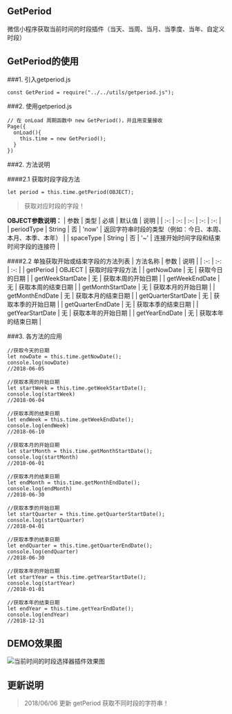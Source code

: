 ## GetPeriod
微信小程序获取当前时间的时段插件（当天、当周、当月、当季度、当年、自定义时段）
## GetPeriod的使用
###1. 引入getperiod.js
```
const GetPeriod = require("../../utils/getperiod.js");
```
###2. 使用getperiod.js
```
// 在 onLoad 周期函数中 new GetPeriod()，并且用变量接收
Page({
  onLoad(){
    this.time = new GetPeriod();
  }
})
```

###2. 方法说明

####2.1 获取时段字段方法
```
let period = this.time.getPeriod(OBJECT);
```
> 获取对应时段的字段！

**OBJECT参数说明：**
| 参数 | 类型 | 必填 | 默认值 | 说明 |
| :-: | :-: | :-: |  :-: | :-: |
| periodType | String | 否 |  'now' | 返回字符串时段的类型（例如：今日、本周、本月、本季、本年） |
| spaceType | String | 否 |  '~' | 连接开始时间字段和结束时间字段的连接符 |

####2.2 单独获取开始或结束字段的方法列表
| 方法名称 | 参数 | 说明 |
| :-: | :-: | :-: |
| getPeriod | OBJECT | 获取时段字段方法 |
| getNowDate | 无 | 获取今日的日期 |
| getWeekStartDate | 无 | 获取本周的开始日期 |
| getWeekEndDate | 无 | 获取本周的结束日期 |
| getMonthStartDate | 无 | 获取本月的开始日期 |
| getMonthEndDate | 无 | 获取本月的结束日期 |
| getQuarterStartDate | 无 | 获取本季的开始日期 |
| getQuarterEndDate | 无 | 获取本季的结束日期 |
| getYearStartDate | 无 | 获取本年的开始日期 |
| getYearEndDate | 无 | 获取本年的结束日期 |


###3. 各方法的应用
```
//获取今天的日期
let nowDate = this.time.getNowDate();
console.log(nowDate)
//2018-06-05

//获取本周的开始日期
let startWeek = this.time.getWeekStartDate();
console.log(startWeek)
//2018-06-04

//获取本周的结束日期
let endWeek = this.time.getWeekEndDate();
console.log(endWeek)
//2018-06-10

//获取本月的开始日期
let startMonth = this.time.getMonthStartDate();
console.log(startMonth)
//2018-06-01

//获取本月的结束日期
let endMonth = this.time.getMonthEndDate();
console.log(endMonth)
//2018-06-30

//获取本季的开始日期
let startQuarter = this.time.getQuarterStartDate();
console.log(startQuarter)
//2018-04-01

//获取本季的结束日期
let endQuarter = this.time.getQuarterEndDate();
console.log(endQuarter)
//2018-06-30

//获取本年的开始日期
let startYear = this.time.getYearStartDate();
console.log(startYear)
//2018-01-01

//获取本年的结束日期
let endYear = this.time.getYearEndDate();
console.log(endYear)
//2018-12-31
```


## DEMO效果图
![当前时间的时段选择器插件效果图](http://rattenking.gitee.io/stone/images/rgif/period1.gif)

## 更新说明
> 2018/06/06 更新 getPeriod 获取不同时段的字符串！